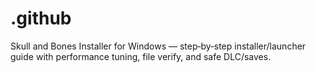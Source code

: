 # .github
Skull and Bones Installer for Windows — step‑by‑step installer/launcher guide with performance tuning, file verify, and safe DLC/saves.
